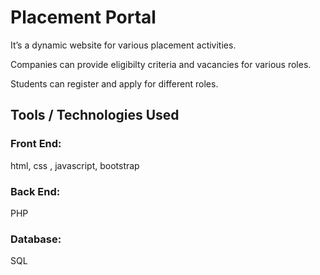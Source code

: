 # Placement Portal

It’s a dynamic website for various placement activities.

Companies can provide eligibilty criteria and vacancies for various roles.

Students can register and apply for different roles.

## Tools / Technologies Used

### Front End:

html, css , javascript, bootstrap

### Back End:

PHP

### Database:

SQL
